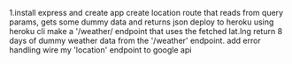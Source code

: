 1.install express and create app
create location route that reads from query params, gets some dummy data and returns json
deploy to heroku using heroku cli
make a '/weather/ endpoint that uses the fetched lat.lng
return 8 days of dummy weather data from the '/weather' endpoint. 
add error handling
wire my 'location' endpoint to google api

